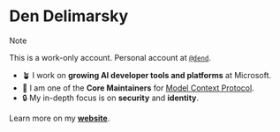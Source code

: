 # Den Delimarsky

>[!NOTE]
>This is a work-only account. Personal account at [`@dend`](https://github.com/dend).

- 🪴 I work on **growing AI developer tools and platforms** at Microsoft.
- 🤖 I am one of the **Core Maintainers** for [Model Context Protocol](https://modelcontextprotocol.io).
- 🔒 My in-depth focus is on **security** and **identity**.

Learn more on my [**website**](https://den.dev).
